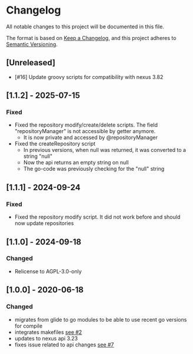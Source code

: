 # Changelog
All notable changes to this project will be documented in this file.

The format is based on [Keep a Changelog](https://keepachangelog.com/en/1.0.0/),
and this project adheres to [Semantic Versioning](https://semver.org/spec/v2.0.0.html).

## [Unreleased]
- [#16] Update groovy scripts for compatibility with nexus 3.82

## [1.1.2] - 2025-07-15
### Fixed
- Fixed the repository modify/create/delete scripts. The field "repositoryManager" is not accessible by getter anymore.
  - It is now private and accessed by @repositoryManager
- Fixed the createRepository script
  - In previous versions, when null was returned, it was converted to a string "null"
  - Now the api returns an empty string on null
  - The go-code was previously checking for the "null" string

## [1.1.1] - 2024-09-24
### Fixed
- Fixed the repository modify script. It did not work before and should now update repositories

## [1.1.0] - 2024-09-18
### Changed
- Relicense to AGPL-3.0-only

## [1.0.0] - 2020-06-18
### Changed
- migrates from glide to go modules to be able to use recent go versions for compile 
- integrates makefiles [see #2](https://github.com/cloudogu/nexus-claim/issues/2)
- updates to nexus api 3.23
- fixes issue related to api changes [see #7](https://github.com/cloudogu/nexus-claim/issues/7)
